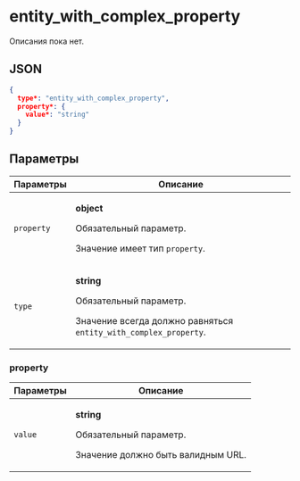 # entity_with_complex_property
Описания пока нет.

## JSON
```json
{
  type*: "entity_with_complex_property",
  property*: {
    value*: "string"
  }
}
```

## Параметры
| Параметры | Описание |
| --- | --- |
| `property` | <p>**object**</p><p>Обязательный параметр.</p><p>Значение имеет тип `property`.</p> |
| `type` | <p>**string**</p><p>Обязательный параметр.</p><p>Значение всегда должно равняться `entity_with_complex_property`.</p> |

### property
| Параметры | Описание |
| --- | --- |
| `value` | <p>**string**</p><p>Обязательный параметр.</p><p>Значение должно быть валидным URL.</p> |
